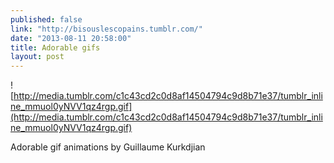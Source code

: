 ```yaml
---
published: false
link: "http://bisouslescopains.tumblr.com/"
date: "2013-08-11 20:58:00"
title: Adorable gifs
layout: post
---
```


![http://media.tumblr.com/c1c43cd2c0d8af14504794c9d8b71e37/tumblr_inline_mmuol0yNVV1qz4rgp.gif](http://media.tumblr.com/c1c43cd2c0d8af14504794c9d8b71e37/tumblr_inline_mmuol0yNVV1qz4rgp.gif)

Adorable gif animations by Guillaume Kurkdjian
